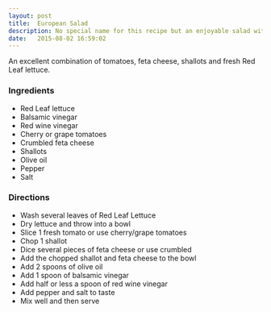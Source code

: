 ```yaml
---
layout: post
title:  European Salad
description: No special name for this recipe but an enjoyable salad with the perfect combination of veggies and vinegars.
date:   2015-08-02 16:59:02
---
```


An excellent combination of tomatoes, feta cheese, shallots and fresh Red Leaf lettuce.

### Ingredients

- Red Leaf lettuce
- Balsamic vinegar
- Red wine vinegar
- Cherry or grape tomatoes
- Crumbled feta cheese
- Shallots
- Olive oil
- Pepper
- Salt

### Directions

- Wash several leaves of Red Leaf Lettuce
- Dry lettuce and throw into a bowl
- Slice 1 fresh tomato or use cherry/grape tomatoes
- Chop 1 shallot
- Dice several pieces of feta cheese or use crumbled
- Add the chopped shallot and feta cheese to the bowl
- Add 2 spoons of olive oil
- Add 1 spoon of balsamic vinegar
- Add half or less a spoon of red wine vinegar
- Add pepper and salt to taste
- Mix well and then serve

